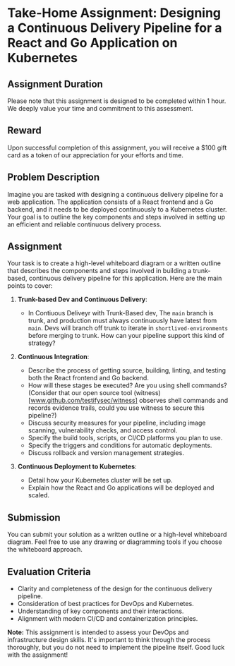 # Take-Home Assignment: Designing a Continuous Delivery Pipeline for a React and Go Application on Kubernetes

## Assignment Duration

Please note that this assignment is designed to be completed within 1 hour. We deeply value your time and commitment to this assessment.

## Reward

Upon successful completion of this assignment, you will receive a $100 gift card as a token of our appreciation for your efforts and time.

## Problem Description

Imagine you are tasked with designing a continuous delivery pipeline for a web application. The application consists of a React frontend and a Go backend, and it needs to be deployed continuously to a Kubernetes cluster. Your goal is to outline the key components and steps involved in setting up an efficient and reliable continuous delivery process.

## Assignment

Your task is to create a high-level whiteboard diagram or a written outline that describes the components and steps involved in building a trunk-based, continuous delivery pipeline for this application. Here are the main points to cover:

1. **Trunk-based Dev and Continuous Delivery**:
   - In Contiuous Deliveyr with Trunk-Based dev, The `main` branch is trunk, and production must always continuously have latest from `main`. Devs will branch off trunk to iterate in `shortlived-environments` before merging to trunk. How can your pipeline support this kind of strategy?

2. **Continuous Integration**:
   - Describe the process of getting source, building, linting, and testing both the React frontend and Go backend.
   - How will these stages be executed? Are you using shell commands? (Consider that our open source tool (witness)[www.github.com/testifysec/witness] observes shell commands and records evidence trails, could you use witness to secure this pipeline?)
   - Discuss security measures for your pipeline, including image scanning, vulnerability checks, and access control.
   - Specify the build tools, scripts, or CI/CD platforms you plan to use.
   - Specify the triggers and conditions for automatic deployments.
   - Discuss rollback and version management strategies.

3. **Continuous Deployment to Kubernetes**:
   - Detail how your Kubernetes cluster will be set up.
   - Explain how the React and Go applications will be deployed and scaled.

## Submission

You can submit your solution as a written outline or a high-level whiteboard diagram. Feel free to use any drawing or diagramming tools if you choose the whiteboard approach.

## Evaluation Criteria

- Clarity and completeness of the design for the continuous delivery pipeline.
- Consideration of best practices for DevOps and Kubernetes.
- Understanding of key components and their interactions.
- Alignment with modern CI/CD and containerization principles.

**Note:** This assignment is intended to assess your DevOps and infrastructure design skills. It's important to think through the process thoroughly, but you do not need to implement the pipeline itself. Good luck with the assignment!